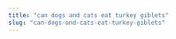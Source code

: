 ```yaml
---
title: "can dogs and cats eat turkey giblets"
slug: "can-dogs-and-cats-eat-turkey-giblets"
---
```


